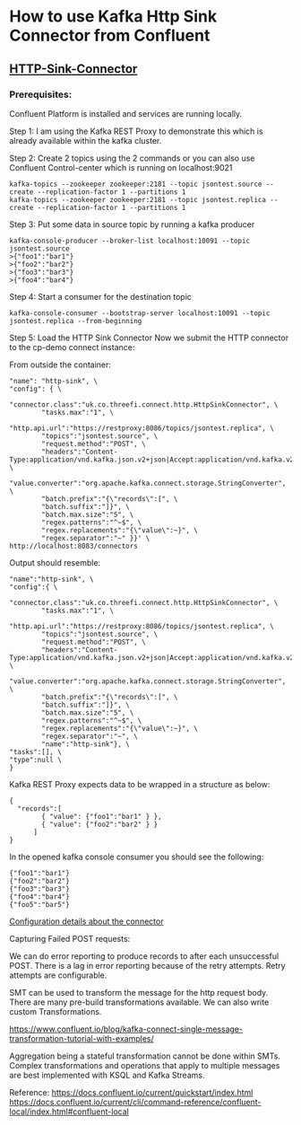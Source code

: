 # How to use Kafka Http Sink Connector from Confluent

## [HTTP-Sink-Connector](https://docs.confluent.io/current/connect/kafka-connect-http/index.html#connect-http-connector)

### Prerequisites:

Confluent Platform is installed and services are running locally. 

Step 1: I am using the Kafka REST Proxy to demonstrate this which is already available within the kafka cluster.

Step 2: Create 2 topics using the 2 commands or you can also use Confluent Control-center which is running on localhost:9021

```
kafka-topics --zookeeper zookeeper:2181 --topic jsontest.source --create --replication-factor 1 --partitions 1
kafka-topics --zookeeper zookeeper:2181 --topic jsontest.replica --create --replication-factor 1 --partitions 1
```

Step 3: Put some data in source topic by running a kafka producer

```
kafka-console-producer --broker-list localhost:10091 --topic jsontest.source
>{"foo1":"bar1"}
>{"foo2":"bar2"}
>{"foo3":"bar3"}
>{"foo4":"bar4"}
```

Step 4: Start a consumer for the destination topic

```
kafka-console-consumer --bootstrap-server localhost:10091 --topic jsontest.replica --from-beginning
```


Step 5: Load the HTTP Sink Connector
Now we submit the HTTP connector to the cp-demo connect instance:

From outside the container:

```curl -X POST -H "Content-Type: application/json" --data '{ \
"name": "http-sink", \
"config": { \
        "connector.class":"uk.co.threefi.connect.http.HttpSinkConnector", \
        "tasks.max":"1", \
        "http.api.url":"https://restproxy:8086/topics/jsontest.replica", \
        "topics":"jsontest.source", \
        "request.method":"POST", \
        "headers":"Content-Type:application/vnd.kafka.json.v2+json|Accept:application/vnd.kafka.v2+json", \
        "value.converter":"org.apache.kafka.connect.storage.StringConverter", \
        "batch.prefix":"{\"records\":[", \
        "batch.suffix":"]}", \
        "batch.max.size":"5", \
        "regex.patterns":"^~$", \
        "regex.replacements":"{\"value\":~}", \
        "regex.separator":"~" }}' \
http://localhost:8083/connectors
```
Output should resemble:

```{ \
"name":"http-sink", \
"config":{ \
        "connector.class":"uk.co.threefi.connect.http.HttpSinkConnector", \
        "tasks.max":"1", \
        "http.api.url":"https://restproxy:8086/topics/jsontest.replica", \
        "topics":"jsontest.source", \
        "request.method":"POST", \
        "headers":"Content-Type:application/vnd.kafka.json.v2+json|Accept:application/vnd.kafka.v2+json", \
        "value.converter":"org.apache.kafka.connect.storage.StringConverter", \
        "batch.prefix":"{\"records\":[", \
        "batch.suffix":"]}", \
        "batch.max.size":"5", \
        "regex.patterns":"^~$", \
        "regex.replacements":"{\"value\":~}", \
        "regex.separator":"~", \
        "name":"http-sink"}, \
"tasks":[], \
"type":null \
}
```
Kafka REST Proxy expects data to be wrapped in a structure as below:

```
{
  "records":[
        { "value": {"foo1":"bar1" } },
        { "value": {"foo2":"bar2" } }
      ]
}
```

In the opened kafka console consumer you should see the following:

```
{"foo1":"bar1"}
{"foo2":"bar2"}
{"foo3":"bar3"}
{"foo4":"bar4"}
{"foo5":"bar5"}
```

[Configuration details about the connector](https://docs.confluent.io/current/connect/kafka-connect-http/connector_config.html#connection)




Capturing Failed POST requests:

We can do error reporting to produce records to after each unsuccessful POST. 
There is a lag in error reporting because of the retry attempts. Retry attempts are configurable.

SMT can be used to transform the message for the http request body. There are many pre-build transformations available. 
We can also write custom Transformations.

https://www.confluent.io/blog/kafka-connect-single-message-transformation-tutorial-with-examples/

Aggregation being a stateful transformation cannot be done within SMTs. 
Complex transformations and operations that apply to multiple messages are best implemented with KSQL and Kafka Streams.

Reference:
https://docs.confluent.io/current/quickstart/index.html
https://docs.confluent.io/current/cli/command-reference/confluent-local/index.html#confluent-local
